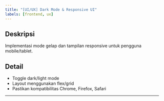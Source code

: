 ```yaml
---
title: "[UI/UX] Dark Mode & Responsive UI"
labels: [frontend, ux]
---
```


## Deskripsi
Implementasi mode gelap dan tampilan responsive untuk pengguna mobile/tablet.

## Detail
- Toggle dark/light mode
- Layout menggunakan flex/grid
- Pastikan kompatibilitas Chrome, Firefox, Safari

---
